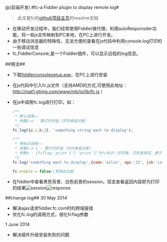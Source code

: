 @(前端开发)
#fc-a Fiddler plugin to display remote log#
> 此文是fc的[github项目主页](https://github.com/aslinwang/fc)的readme文档


* 在移动开发过程中，我们经常使用Fiddler做代理，利用autoResponsder功能，将一些js文件映射到PC本地，在PC上进行开发。
* 由于移动浏览器的特殊性，无法方便的查看在js代码中利用console.log打印的一些调试信息
* fc,FiddlerConsole,是一个Fiddler插件，可以显示远程的log信息。

##用法##
* 下载[fiddlerconsolesetup.exe](https://github.com/aslinwang/fc/blob/master/fiddlerconsolesetup.exe)，在PC上进行安装
* 在js代码中引入fc.js文件（支持AMD的方式,可使用此地址：http://mat1.gtimg.com/www/mb/js/lib/fc.js ）
* 在js中调用fc.log进行打印，如：

    ```javascript
    /**
     * 默认调用——
     * 参数1~n - 要打印的值（字符串或对象）
     */
    fc.log({a:1,b:2}, 'something string want to display');
    
    /**
     * 带标识调用——
     * 参数1~n-1 - 要打印的值（字符串或对象）
     * 参数n - {fcflag:'print 1'} "print 1"为fc标识（字符串，可任意填写，便于在fiddler中找到该次打印对应的session） 
     */
    fc.log('something want to display',{name:'aslin', age:'23', job:'code farmer'}, {fcflag:'print 1'});
    
    fc.enable = false//禁用此功能
    ```
 
* 在fiddler中查看黑色背景、白色前景的session，双击查看返回内容即为打印的结果![session](http://t2.qpic.cn/mblogpic/cf0ed62451b7fb150ede/2000)![response](http://t2.qpic.cn/mblogpic/6c5ac420425012d741d4/2000)

##change log##
30 May 2014
* 解决ajax请求fiddler.fc.com时的跨域报错
* 优化fc.log的调用方式，弱化fcflag参数

1 June 2014
* 解决插件升级安装失败的问题